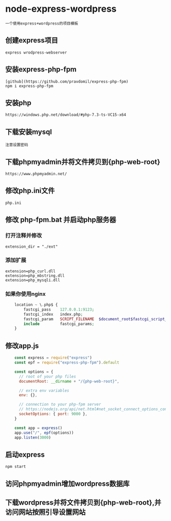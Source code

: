 # node-express-wordpress
    一个使用express+wordpress的项目模板

## 创建express项目
    express wrodpress-webserver
    
## 安装express-php-fpm   
    [github](https://github.com/pravdomil/express-php-fpm)
    npm i express-php-fpm

## 安装php 
    https://windows.php.net/download/#php-7.3-ts-VC15-x64

## 下载安装mysql
    注意设置密码

## 下载phpmyadmin并将文件拷贝到{php-web-root}
    https://www.phpmyadmin.net/

## 修改php.ini文件
    php.ini

## 修改 php-fpm.bat 并启动php服务器

### 打开注释并修改
    extension_dir = "./ext"

### 添加扩展
    extension=php_curl.dll
    extension=php_mbstring.dll
    extension=php_mysqli.dll

### 如果你使用nginx
```php
    location ~ \.php$ {
        fastcgi_pass    127.0.0.1:9123;
        fastcgi_index   index.php;
        fastcgi_param   SCRIPT_FILENAME  $document_root$fastcgi_script_name;
        include         fastcgi_params;
    }
```

## 修改app.js
```javascript
    const express = require("express")
    const epf = require("express-php-fpm").default

    const options = {
      // root of your php files
      documentRoot: __dirname + "/{php-web-root}",

      // extra env variables
      env: {},

      // connection to your php-fpm server
      // https://nodejs.org/api/net.html#net_socket_connect_options_connectlistener
      socketOptions: { port: 9000 },
    }

    const app = express()
    app.use("/", epf(options))
    app.listen(3000)
```

## 启动express
    npm start

## 访问phpmyadmin增加wordpress数据库

## 下载wordpress并将文件拷贝到{php-web-root},并访问网站按照引导设置网站